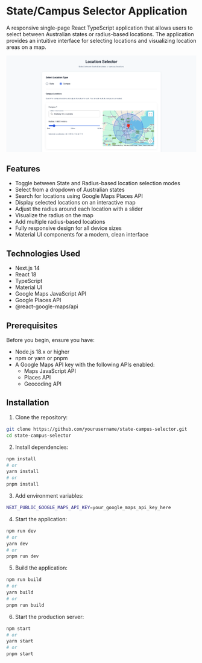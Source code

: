# State/Campus Selector Application

A responsive single-page React TypeScript application that allows users to select between Australian states or radius-based locations. The application provides an intuitive interface for selecting locations and visualizing location areas on a map.

![State/Campus Selector](/screenshot.png)

## Features

- Toggle between State and Radius-based location selection modes
- Select from a dropdown of Australian states
- Search for locations using Google Maps Places API
- Display selected locations on an interactive map
- Adjust the radius around each location with a slider
- Visualize the radius on the map
- Add multiple radius-based locations
- Fully responsive design for all device sizes
- Material UI components for a modern, clean interface

## Technologies Used

- Next.js 14
- React 18
- TypeScript
- Material UI
- Google Maps JavaScript API
- Google Places API
- @react-google-maps/api

## Prerequisites

Before you begin, ensure you have:

- Node.js 18.x or higher
- npm or yarn or pnpm
- A Google Maps API key with the following APIs enabled:
  - Maps JavaScript API
  - Places API
  - Geocoding API

## Installation

1. Clone the repository:

```bash
git clone https://github.com/yourusername/state-campus-selector.git
cd state-campus-selector
```

2. Install dependencies:

```bash
npm install
# or
yarn install
# or
pnpm install
```

3. Add environment variables:

```bash
NEXT_PUBLIC_GOOGLE_MAPS_API_KEY=your_google_maps_api_key_here
```

4. Start the application:

```bash
npm run dev
# or
yarn dev
# or
pnpm run dev
```

5. Build the application:

```bash
npm run build
# or
yarn build
# or
pnpm run build
```

6. Start the production server:

```bash
npm start
# or
yarn start
# or
pnpm start
```
